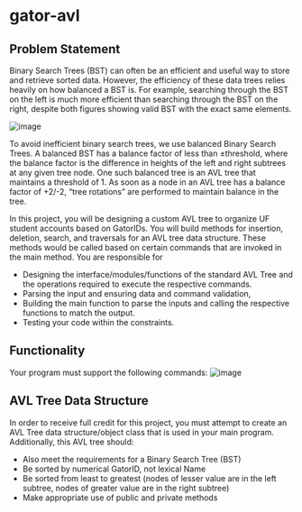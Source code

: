 # gator-avl

## Problem Statement

Binary Search Trees (BST) can often be an efficient and useful way to store and retrieve sorted data. However, the efficiency of these data trees relies heavily on how balanced a BST is. For example, searching through the BST on the left is much more efficient than searching through the BST on the right, despite both figures showing valid BST with the exact same elements.  

![image](https://github.com/gab-conde/gator-avl/assets/108101811/36ce580a-9af9-465e-8615-f8e06ece0ed7)

To avoid inefficient binary search trees, we use balanced Binary Search Trees.  A balanced BST has a balance factor of less than ±threshold, where the balance factor is the difference in heights of the left and right subtrees at any given tree node. One such balanced tree is an AVL tree that maintains a threshold of 1. As soon as a node in an AVL tree has a balance factor of +2/-2, “tree rotations” are performed to maintain balance in the tree.  

In this project, you will be designing a custom AVL tree to organize UF student accounts based on GatorIDs. You will build methods for insertion, deletion, search, and traversals for an AVL tree data structure. These methods would be called based on certain commands that are invoked in the main method. You are responsible for 
- Designing the interface/modules/functions of the standard AVL Tree and the operations required to execute the respective commands.
- Parsing the input and ensuring data and command validation,
- Building the main function to parse the inputs and calling the respective functions to match the output.
- Testing your code within the constraints.

## Functionality

Your program must support the following commands: 
![image](https://github.com/gab-conde/gator-avl/assets/108101811/ac898908-5b9a-45c4-ae35-8cd591812b71)

## AVL Tree Data Structure

In order to receive full credit for this project, you must attempt to create an AVL Tree data structure/object class that is used in your main program. Additionally, this AVL tree should:
- Also meet the requirements for a Binary Search Tree (BST)
- Be sorted by numerical GatorID, not lexical Name
- Be sorted from least to greatest (nodes of lesser value are in the left subtree, nodes of greater value are in the right subtree)
- Make appropriate use of public and private methods
